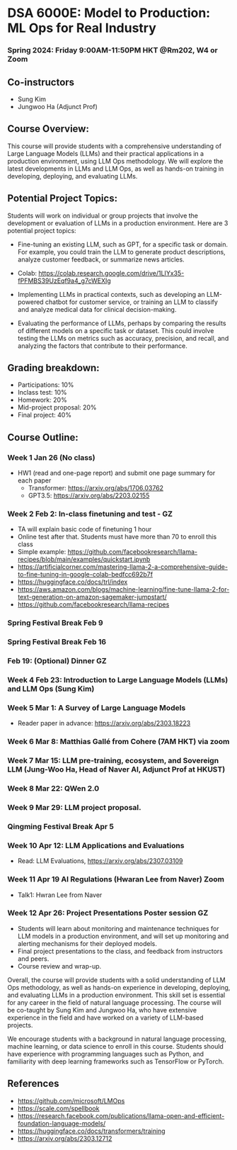 # DSA 6000E: Model to Production: ML Ops for Real Industry
### Spring 2024: Friday 9:00AM-11:50PM HKT @Rm202, W4 or Zoom

## Co-instructors
* Sung Kim
* Jungwoo Ha (Adjunct Prof)

## Course Overview:
This course will provide students with a comprehensive understanding of Large Language Models (LLMs) and their practical applications in a production environment, using LLM Ops methodology. We will explore the latest developments in LLMs and LLM Ops, as well as hands-on training in developing, deploying, and evaluating LLMs.

## Potential Project Topics:
Students will work on individual or group projects that involve the development or evaluation of LLMs in a production environment. Here are 3 potential project topics:

* Fine-tuning an existing LLM, such as GPT, for a specific task or domain. For example, you could train the LLM to generate product descriptions, analyze customer feedback, or summarize news articles.
* Colab: https://colab.research.google.com/drive/1LIYx35-fPFMBS39UzEqf9a4_g7cWEXIg

* Implementing LLMs in practical contexts, such as developing an LLM-powered chatbot for customer service, or training an LLM to classify and analyze medical data for clinical decision-making.

* Evaluating the performance of LLMs, perhaps by comparing the results of different models on a specific task or dataset. This could involve testing the LLMs on metrics such as accuracy, precision, and recall, and analyzing the factors that contribute to their performance.

## Grading breakdown:

* Participations: 10%
* Inclass test: 10%
* Homework: 20%
* Mid-project proposal: 20%
* Final project: 40%

## Course Outline:

### Week 1 Jan 26 (No class)
- HW1 (read and one-page report) and submit one page summary for each paper
  *  Transformer: https://arxiv.org/abs/1706.03762
  *  GPT3.5: https://arxiv.org/abs/2203.02155

### Week 2 Feb 2: In-class finetuning and test - GZ
- TA will explain basic code of finetuning 1 hour
- Online test after that. Students must have more than 70 to enroll this class
- Simple example: https://github.com/facebookresearch/llama-recipes/blob/main/examples/quickstart.ipynb
- https://artificialcorner.com/mastering-llama-2-a-comprehensive-guide-to-fine-tuning-in-google-colab-bedfcc692b7f
- https://huggingface.co/docs/trl/index
- https://aws.amazon.com/blogs/machine-learning/fine-tune-llama-2-for-text-generation-on-amazon-sagemaker-jumpstart/
- https://github.com/facebookresearch/llama-recipes

### Spring Festival Break Feb 9

### Spring Festival Break Feb 16

### Feb 19: (Optional) Dinner  GZ 

### Week 4 Feb 23: Introduction to Large Language Models (LLMs) and LLM Ops (Sung Kim)

### Week 5 Mar 1: A Survey of Large Language Models
 - Reader paper in advance: https://arxiv.org/abs/2303.18223 

### Week 6 Mar 8: Matthias Gallé from Cohere (7AM HKT) via zoom

### Week 7 Mar 15: LLM pre-training, ecosystem, and Sovereign LLM (Jung-Woo Ha, Head of Naver AI, Adjunct Prof at HKUST)

### Week 8 Mar 22: QWen 2.0

### Week 9 Mar 29: LLM project proposal. 

### Qingming Festival Break Apr 5

### Week 10 Apr 12: LLM Applications and Evaluations  
- Read: LLM Evaluations, https://arxiv.org/abs/2307.03109

  
### Week 11 Apr 19 AI Regulations (Hwaran Lee from Naver) Zoom
* Talk1: Hwran Lee from Naver

### Week 12 Apr 26: Project Presentations Poster session GZ
- Students will learn about monitoring and maintenance techniques for LLM models in a production environment, and will set up monitoring and alerting mechanisms for their deployed models.
- Final project presentations to the class, and feedback from instructors and peers.
- Course review and wrap-up.

Overall, the course will provide students with a solid understanding of LLM Ops methodology, as well as hands-on experience in developing, deploying, and evaluating LLMs in a production environment. This skill set is essential for any career in the field of natural language processing. The course will be co-taught by Sung Kim and Jungwoo Ha, who have extensive experience in the field and have worked on a variety of LLM-based projects.

We encourage students with a background in natural language processing, machine learning, or data science to enroll in this course. Students should have experience with programming languages such as Python, and familiarity with deep learning frameworks such as TensorFlow or PyTorch.



## References
* https://github.com/microsoft/LMOps
* https://scale.com/spellbook
* https://research.facebook.com/publications/llama-open-and-efficient-foundation-language-models/
* https://huggingface.co/docs/transformers/training
* https://arxiv.org/abs/2303.12712

